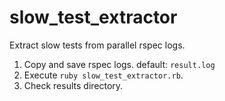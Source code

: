 # slow_test_extractor

Extract slow tests from parallel rspec logs.

1. Copy and save rspec logs.
  default: `result.log`
2. Execute `ruby slow_test_extractor.rb`.
3. Check results directory.
